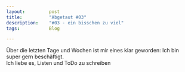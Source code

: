 ```yaml
---
layout:			post
title:			"Abgetaut #03"
description:	"#03 - ein bisschen zu viel"
tags:			Blog

---
```


Über die letzten Tage und Wochen ist mir eines klar geworden: Ich bin super gern beschäftigt.  
Ich liebe es, Listen und ToDo zu schreiben